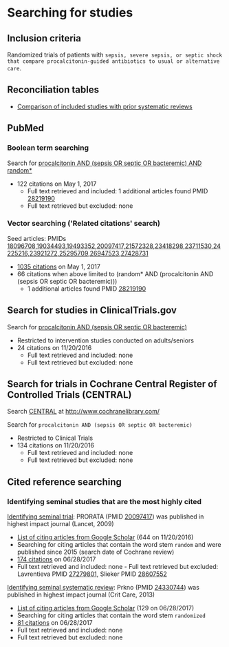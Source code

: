 # Searching for studies

## Inclusion criteria
Randomized trials of patients with `sepsis, severe sepsis, or septic shock that compare procalcitonin-guided antibiotics to usual or alternative care`.

## Reconciliation tables
* [Comparison of included studies with prior systematic reviews](../reconciliation-tables)

## PubMed
### Boolean term searching
Search for [procalcitonin AND (sepsis OR septic OR bacteremic) AND random\*](https://www.ncbi.nlm.nih.gov/pubmed?cmd=Search&&term=procalcitonin%20AND%20%28sepsis%20OR%20septic%20OR%20bacteremic%29)
 - 122 citations on May 1, 2017
   - Full text retrieved and included: 1 additional articles found PMID [28219190](https://pubmd.gov/28219190)
   - Full text retrieved but excluded: none

### Vector searching ('Related citations' search)
Seed articles: PMIDs [18096708,19034493,19493352,20097417,21572328,23418298,23711530,24225216,23921272,25295709,26947523,27428731](https://www.ncbi.nlm.nih.gov/pubmed?cmd=Search&term=18096708%2019034493%2019493352%2020097417%2021572328%2023418298%2023711530%2024225216%2023921272%2025295709%2026947523%2027428731)
* [1035 citations](https://www.ncbi.nlm.nih.gov/pubmed?linkname=pubmed_pubmed&from_uid=18096708,19034493,19493352,20097417,21572328,23418298,23711530,24225216,23921272,25295709,26947523,27428731) on May 1, 2017
* 66 citations when above limited to  (random* AND (procalcitonin AND (sepsis OR septic OR bacteremic))) 
  * 1 additional articles found PMID [28219190](https://pubmd.gov/28219190)
  
## Search for studies in ClinicalTrials.gov
Search for [procalcitonin AND (sepsis OR septic OR bacteremic)](https://clinicaltrials.gov/ct2/results?term=procalcitonin+AND+%28sepsis+OR+septic+OR+bacteremic%29&Search=Search)
- Restricted to intervention studies conducted on adults/seniors
 - 24 citations on 11/20/2016
   - Full text retrieved and included: none
    - Full text retrieved but excluded: none
    
## Search for trials in Cochrane Central Register of Controlled Trials (CENTRAL)
Search [CENTRAL](http://www.cochranelibrary.com/about/central-landing-page.html) at http://www.cochranelibrary.com/

Search for `procalcitonin AND (sepsis OR septic OR bacteremic)`
- Restricted to Clinical Trials
 - 134 citations on 11/20/2016
   - Full text retrieved and included: none
    - Full text retrieved but excluded: none

## Cited reference searching
### Identifying seminal studies that are the most highly cited
[Identifying seminal trial](http://sumsearch.org/2d/default.aspx?q=18096708+19034493+19493352+20097417+23418298+23711530+24225216+23921272+25295709+26553084+26947523+27428731&inputtype=pmids&related=no&frontierwidth=0.52&privilege=no&focus=none&abstract=notrequired&citationtohighlight=&color=yes&firstfrontiercitationnumber=1&todo=search):
PRORATA (PMID [20097417](https://pubmed.gov/20097417)) was published in highest impact journal (Lancet, 2009)
- [List of citing articles from Google Scholar](https://scholar.google.com/scholar?hl=en&q=Use+of+procalcitonin+to+reduce+patients%27+exposure+to+antibiotics+in+intensive+care+units+%28PRORATA+trial%29%3A+a+multicentre+randomised+controlled+trial&btnG=&as_sdt=1%2C5&as_sdtp=) (644 on 11/20/2016)
 - Searching for citing articles that contain the word stem `random` and were published since 2015 (search date of Cochrane review)
  - [174 citations](hhttps://scholar.google.com/scholar?q=randomized&hl=en&as_sdt=2005&sciodt=0%2C5&cites=13959909666982996385&scipsc=1&as_ylo=2015&as_yhi=2017) on 06/28/2017
   - Full text retrieved and included: none
    - Full text retrieved but excluded: Lavrentieva PMID [27279801](https://pubmed.gov/27279801), Slieker PMID [28607552](https://pubmed.gov/28607552)

[Identifying seminal systematic review](http://sumsearch.org/2d/default.aspx?q=24330744+26076027&inputtype=pmids&related=no&frontierwidth=0.52&privilege=no&focus=none&abstract=notrequired&citationtohighlight=&color=yes&firstfrontiercitationnumber=1&todo=search):
Prkno (PMID [24330744](https://pubmed.gov/24330744)) was published in highest impact journal (Crit Care, 2013)
- [List of citing articles from Google Scholar](https://scholar.google.com/scholar?cites=7570954888509562831&as_sdt=2005&sciodt=0,5&hl=en)  (129 on 06/28/2017)
 - Searching for citing articles that contain the word stem `randomized`
  - [81 citations](https://scholar.google.com/scholar?q=randomized&btnG=&hl=en&as_sdt=2005&sciodt=0%2C5&cites=7570954888509562831&scipsc=1) on 06/28/2017
   - Full text retrieved and included: none
   - Full text retrieved but excluded: none

